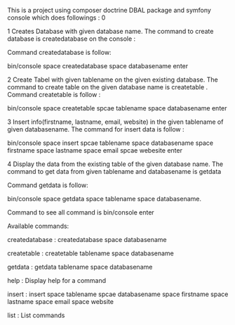 This is a project using composer doctrine DBAL package and symfony console which does followings
:
0

1 Creates Database with given database name. The command to create database is createdatabase on the console :

Command createdatabase is follow:

bin/console space createdatabase space databasename enter

2 Create Tabel with given tablename on the given existing database. The command to create table on the given database
name is createtable . Command createtable is follow :

bin/console space createtable spcae tablename space databasename enter

3 Insert info(firstname, lastname, email, website) in the given tablename of given databasename. The command for insert
data is follow :

bin/console space insert spcae tablename space databasename space firstname space lastname space email spcae webesite
enter

4 Display the data from the existing table of the given database name. The command to get data from given tablename and
databasename is getdata

Command getdata is follow:

bin/console space getdata space tablename space databasename. 



Command to see all command is bin/console enter

Available commands:

createdatabase :   createdatabase space databasename

createtable  :    createtable tablename space databasename

getdata    :      getdata tablename space databasename

help      :       Display help for a command

insert      :     insert space tablename spcae databasename space firstname space lastname space email space website

list       :      List commands